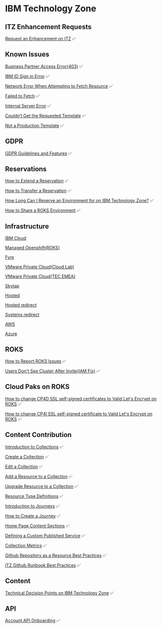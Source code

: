 # IBM Technology Zone

## ITZ Enhancement Requests

[Request an Enhancement on ITZ](https://github.com/IBM/itz-support-public/blob/main/IBM-Technology-Zone/IBM-Technology-Zone-Runbooks/aha-itz-enhancement-request-form-runbook.md)  :white_check_mark:  

## Known Issues

[Business Partner Access Error(403)](https://github.com/IBM/itz-support-public/blob/main/IBM-Technology-Zone/IBM-Technology-Zone-Runbooks/BusinessPartnersAccess.md)  :white_check_mark:  

[IBM ID Sign in Error](https://github.com/IBM/itz-support-public/blob/main/IBM-Technology-Zone/IBM-Technology-Zone-Runbooks/ibmidoutages.md)  :white_check_mark: 

[Network Error When Attempting to Fetch Resource](https://github.com/IBM/itz-support-public/blob/main/IBM-Technology-Zone/IBM-Technology-Zone-Runbooks/NetworkError-when-attempting-to-fetch-resource.md)  :white_check_mark:

[Failed to Fetch](https://github.com/IBM/itz-support-public/blob/main/IBM-Technology-Zone/IBM-Technology-Zone-Runbooks/failed-to-fetch.md)  :white_check_mark:

[Internal Server Error](https://github.com/IBM/itz-support-public/blob/main/IBM-Technology-Zone/IBM-Technology-Zone-Runbooks/Internal-server-error.md)  :white_check_mark:  

[Couldn’t Get the Requested Template](https://github.com/IBM/itz-support-public/blob/main/IBM-Technology-Zone/IBM-Technology-Zone-Runbooks/Couldn%E2%80%99t-get-the-requested-template.md)  :white_check_mark: 

[Not a Production Template](https://github.com/IBM/itz-support-public/blob/main/IBM-Technology-Zone/IBM-Technology-Zone-Runbooks/not-a-production-template.md)  :white_check_mark: 


## GDPR

[GDPR Guidelines and Features](https://github.com/IBM/itz-support-public/blob/main/IBM-Technology-Zone/IBM-Technology-Zone-Runbooks/gdpr-runbook.md)  :white_check_mark: 

## Reservations

[How to Extend a Reservation](https://github.com/IBM/itz-support-public/blob/main/IBM-Technology-Zone/IBM-Technology-Zone-Runbooks/extend-a-reservation.md)  :white_check_mark: 

[How to Transfer a Reservation](https://github.com/IBM/itz-support-public/blob/main/IBM-Technology-Zone/IBM-Technology-Zone-Runbooks/transfer_environment.md)  :white_check_mark: 

[How Long Can I Reserve an Environment for on IBM Technology Zone?](https://github.com/IBM/itz-support-public/blob/main/IBM-Technology-Zone/IBM-Technology-Zone-Runbooks/reservation-duration-policy.md)  :white_check_mark:  

[How to Share a ROKS Environment](https://github.com/IBM/itz-support-public/blob/main/IBM-Technology-Zone/IBM-Technology-Zone-Runbooks/share_environment.md)  :white_check_mark:

## Infrastructure

[IBM Cloud]()

[Managed Openshift(ROKS)]()

[Fyre]()

[VMware Private Cloud(Cloud Lab)]()

[VMware Private Cloud(TEC EMEA)]()

[Skytap]()

[Hosted]()

[Hosted redirect]()

[Systems redirect]()

[AWS]()

[Azure]()

## ROKS

[How to Report ROKS Issues](https://github.com/IBM/itz-support-public/blob/main/IBM-Technology-Zone/IBM-Technology-Zone-Runbooks/roks-must-gather.md)  :white_check_mark:    

[Users Don't See Cluster After Invite(IAM Fix)](https://github.com/IBM/itz-support-public/blob/main/IBM-Technology-Zone/IBM-Technology-Zone-Runbooks/iam-fix.md)  :white_check_mark:


## Cloud Paks on ROKS

[How to change CP4D SSL self-signed certificates to Valid Let's Encrypt on ROKS](https://github.com/IBM/itz-support-public/blob/main/IBM-Technology-Zone/IBM-Technology-Zone-Runbooks/cp4d-certs.md)  :white_check_mark:

[How to change CP4I SSL self-signed certificate to Valid Let's Encrypt on ROKS](https://github.com/IBM/itz-support-public/blob/main/IBM-Technology-Zone/IBM-Technology-Zone-Runbooks/cp4i-certs.md)  :white_check_mark:


## Content Contribution

[Introduction to Collections](https://github.com/IBM/itz-support-public/blob/main/IBM-Technology-Zone/IBM-Technology-Zone-Runbooks/intro-to-collections.md)  :white_check_mark:

[Create a Collection](https://github.com/IBM/itz-support-public/blob/main/IBM-Technology-Zone/IBM-Technology-Zone-Runbooks/create-collection.md)  :white_check_mark:

[Edit a Collection](https://github.com/IBM/itz-support-public/blob/main/IBM-Technology-Zone/IBM-Technology-Zone-Runbooks/edit-a-collection.md)  :white_check_mark:

[Add a Resource to a Collection](https://github.com/IBM/itz-support-public/blob/main/IBM-Technology-Zone/IBM-Technology-Zone-Runbooks/add-a-resource.md)  :white_check_mark:

[Upgrade Resource to a Collection](https://github.com/IBM/itz-support-public/blob/main/IBM-Technology-Zone/IBM-Technology-Zone-Runbooks/upgrade-resource-to-collection.md)  :white_check_mark:  

[Resource Type Definitions](https://github.com/IBM/itz-support-public/blob/main/IBM-Technology-Zone/IBM-Technology-Zone-Runbooks/resource-types.md)  :white_check_mark:

[Introduction to Journeys](https://github.com/IBM/itz-support-public/blob/main/IBM-Technology-Zone/IBM-Technology-Zone-Runbooks/intro-collection-journey.md)  :white_check_mark:

[How to Create a Journey](https://github.com/IBM/itz-support-public/edit/main/IBM-Technology-Zone/IBM-Technology-Zone-Runbooks/journey-creation-process.md)  :white_check_mark:
 

[Home Page Content Sections](https://github.com/IBM/itz-support-public/blob/main/IBM-Technology-Zone/IBM-Technology-Zone-Runbooks/new-home-page.md)  :white_check_mark:  

[Defining a Custom Published Service](https://github.com/IBM/itz-support-public/blob/main/IBM-Technology-Zone/IBM-Technology-Zone-Runbooks/Custom_Published_Service_details.md)  :white_check_mark:  

[Collection Metrics](https://github.com/IBM/itz-support-public/blob/main/IBM-Technology-Zone/IBM-Technology-Zone-Runbooks/collection-metrics.md)  :white_check_mark: 

[Github Repository as a Resource Best Practices](https://github.com/IBM/itz-support-public/blob/main/IBM-Technology-Zone/IBM-Technology-Zone-Runbooks/git-repo-best-practices.md)  :white_check_mark: 

[ITZ Github Runbook Best Practices](https://github.com/IBM/itz-support-public/blob/main/IBM-Technology-Zone/IBM-Technology-Zone-Runbooks/github-runbook-best-practices.md)  :white_check_mark: 

## Content

[Technical Decision Points on IBM Technology Zone](https://github.com/IBM/itz-support-public/blob/main/IBM-Technology-Zone/IBM-Technology-Zone-Runbooks/technical-decision-points.md)  :white_check_mark: 


## API

[Account API Onboarding](https://github.com/IBM/itz-support-public/blob/main/IBM-Technology-Zone/IBM-Technology-Zone-Runbooks/account-api-onboarding.md)  :white_check_mark:
